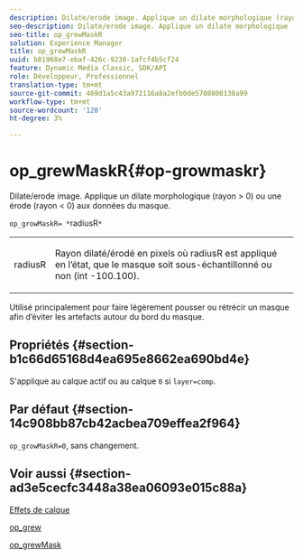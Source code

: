 ```yaml
---
description: Dilate/erode image. Applique un dilate morphologique (rayon > 0) ou une érode (rayon < 0) aux données du masque.
seo-description: Dilate/erode image. Applique un dilate morphologique (rayon > 0) ou une érode (rayon < 0) aux données du masque.
seo-title: op_grewMaskR
solution: Experience Manager
title: op_grewMaskR
uuid: b81968e7-ebaf-426c-9230-1afcf4b5cf24
feature: Dynamic Media Classic, SDK/API
role: Développeur, Professionnel
translation-type: tm+mt
source-git-commit: 469d1a5c43a972116a8a2efb0de5708800130a99
workflow-type: tm+mt
source-wordcount: '120'
ht-degree: 3%

---
```



# op_grewMaskR{#op-growmaskr}

Dilate/erode image. Applique un dilate morphologique (rayon > 0) ou une érode (rayon &lt; 0) aux données du masque.

`op_growMaskR= *`radiusR`*`

<table id="simpletable_3BAA4523D29E447FA7A4C9009B3E8344"> 
 <tr class="strow"> 
  <td class="stentry"> <p><span class="codeph"><span class="varname"> radiusR</span></span> </p> </td> 
  <td class="stentry"> <p>Rayon dilaté/érodé en pixels où <span class="codeph"><span class="varname"> radiusR</span></span> est appliqué en l’état, que le masque soit sous-échantillonné ou non (int -100.100). </p></td> 
 </tr> 
</table>

Utilisé principalement pour faire légèrement pousser ou rétrécir un masque afin d’éviter les artefacts autour du bord du masque.

## Propriétés {#section-b1c66d65168d4ea695e8662ea690bd4e}

S&#39;applique au calque actif ou au calque `0` si `layer=comp`.

## Par défaut {#section-14c908bb87cb42acbea709effea2f964}

`op_growMaskR=0`, sans changement.

## Voir aussi {#section-ad3e5cecfc3448a38ea06093e015c88a}

[Effets de calque](../../../../../is-api/http-ref/image-serving-api-ref/c-http-protocol-reference/c-syntax-and-features/r-layer-effects.md#reference-82a6b5311b3d4471ad2799adb3b2201c)

[op_grew](../../../../../is-api/http-ref/image-serving-api-ref/c-http-protocol-reference/c-command-reference/r-op-grow.md#reference-f95f3291c78c42b9a34b1b7e177e739a)

[op_grewMask](../../../../../is-api/http-ref/image-serving-api-ref/c-http-protocol-reference/c-command-reference/r-op-growmask.md#reference-f0f9000af3ae43aba73d3ac1826710a1)
